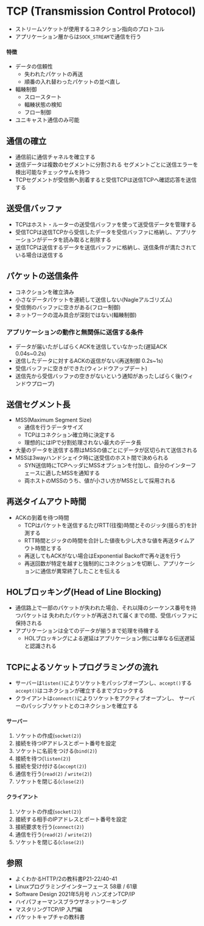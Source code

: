 # TCP (Transmission Control Protocol)
- ストリームソケットが使用するコネクション指向のプロトコル
- アプリケーション層からは`SOCK_STREAM`で通信を行う

#### 特徴
- データの信頼性
  - 失われたパケットの再送
  - 順番の入れ替わったパケットの並べ直し
- 輻輳制御
  - スロースタート
  - 輻輳状態の検知
  - フロー制御
- ユニキャスト通信のみ可能

## 通信の確立
- 通信前に通信チャネルを確立する
- 送信データは複数のセグメントに分割される
  セグメントごとに送信エラーを検出可能なチェックサムを持つ
- TCPセグメントが受信側へ到着すると受信TCPは送信TCPへ確認応答を送信する

## 送受信バッファ
- TCPはホスト・ルーターの送受信バッファを使って送受信データを管理する
- 受信TCPは送信TCPから受信したデータを受信バッファに格納し、アプリケーションがデータを読み取ると削除する
- 送信TCPは送信するデータを送信バッファに格納し、送信条件が満たされている場合は送信する

## パケットの送信条件
- コネクションを確立済み
- 小さなデータパケットを連続して送信しない(Nagleアルゴリズム)
- 受信側のバッファに空きがある(フロー制御)
- ネットワークの混み具合が深刻ではない(輻輳制御)

### アプリケーションの動作と無関係に送信する条件
- データが届いたがしばらくACKを送信していなかった(遅延ACK 0.04s~0.2s)
- 送信したデータに対するACKの返信がない(再送制御 0.2s~1s)
- 受信バッファに空きができた(ウィンドウアップデート)
- 送信先から受信バッファの空きがないという通知があったしばらく後(ウィンドウプローブ)

## 送信セグメント長
- MSS(Maximum Segment Size)
  - 通信を行うデータサイズ
  - TCPはコネクション確立時に決定する
  - 理想的にはIPで分割処理されない最大のデータ長
- 大量のデータを送信する際はMSSの値ごとにデータが区切られて送信される
- MSSは3wayハンドシェイク時に送受信のホスト間で決められる
  - SYN送信時にTCPヘッダにMSSオプションを付加し、自分のインターフェースに適したMSSを通知する
  - 両ホストのMSSのうち、値が小さい方がMSSとして採用される

## 再送タイムアウト時間
- ACKの到着を待つ時間
  - TCPはパケットを送信するたびRTT(往復)時間とそのジッタ(揺らぎ)を計測する
  - RTT時間とジッタの時間を合計した値夜も少し大きな値を再送タイムアウト時間とする
  - 再送してもACKがない場合はExponential Backoffで再々送を行う
  - 再送回数が特定を越すと強制的にコネクションを切断し、アプリケーションに通信が異常終了したことを伝える

## HOLブロッキング(Head of Line Blocking)
- 通信路上で一部のパケットが失われた場合、それ以降のシーケンス番号を持つパケットは
  失われたパケットが再送されて届くまでの間、受信バッファに保持される
- アプリケーションは全てのデータが揃うまで処理を待機する
  - HOLブロッキングによる遅延はアプリケーション側には単なる伝送遅延と認識される

## TCPによるソケットプログラミングの流れ
- サーバーは`listen()`によりソケットをパッシブオープンし、`accept()`する
  `accept()`はコネクションが確立するまでブロックする
- クライアントは`connect()`によりソケットをアクティブオープンし、
  サーバーのパッシブソケットとのコネクションを確立する

#### サーバー
1. ソケットの作成(`socket(2)`)
2. 接続を待つIPアドレスとポート番号を設定
3. ソケットに名前をつける(`bind(2)`)
4. 接続を待つ(`listen(2)`)
5. 接続を受け付ける(`accept(2)`)
6. 通信を行う(`read(2)` / `write(2)`)
7. ソケットを閉じる(`close(2)`)

#### クライアント
1. ソケットの作成(`socket(2)`)
2. 接続する相手のIPアドレスとポート番号を設定
3. 接続要求を行う(`connect(2)`)
4. 通信を行う(`read(2)` / `write(2)`)
5. ソケットを閉じる(`close(2)`)

## 参照
- よくわかるHTTP/2の教科書P21-22/40-41
- Linuxプログラミングインターフェース 58章 / 61章
- Software Design 2021年5月号 ハンズオンTCP/IP
- ハイパフォーマンスブラウザネットワーキング
- マスタリングTCP/IP 入門編
- パケットキャプチャの教科書
